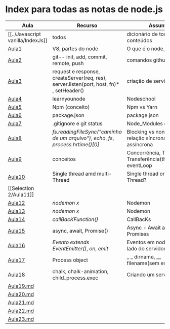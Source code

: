 # Index para todas as notas de node.js

| **Aula**                            | **Recurso**                                                                              | **Assunto**                                                |
| ----------------------------------- | ---------------------------------------------------------------------------------------- | ---------------------------------------------------------- |
| [[../Javascript vanilla/IndexJs]]                         | todos                                                                                    | dicionário de todos os conteúdos                           |
| [Aula1](Selection%201%20e%202/Aula1.md)      | V8, partes do node                                                                       | O que é o node.js                                          |
| [Aula2](Selection%201%20e%202/Aula2.md)      | git-- init, add, commit, remote, push                                                    | comandos github                                            |
| [Aula3](Selection%201%20e%202/Aula3.md)      | request e response, createServer(req, res), server.listen(port, host, fn)* , setHeader() | criação de servidor                                        |
| [Aula4](Selection%201%20e%202/Aula4.md)      | learnyounode                                                                             | Nodeschool                                                 |
| [Aula5](Selection%201%20e%202/Aula5.md)      | Npm (conceito)                                                                           | Npm vs Yarn                                                |
| [Aula6](Selection%201%20e%202/Aula6.md)      | package.json                                                                             | package.json                                               |
| [Aula7](Selection%201%20e%202/Aula7.md)      | .gitignore e git status                                                                  | Node_Modules e git                                         |
| [Aula8](Selection%202/Aula8.md)      | *fs.readingFileSync("caminho de um arquivo")*, *echo*, *fs*, *process.hrtime()[0]*       | Blocking vs non blocking, relação síncrona e assíncrona    |
| [Aula9](Selection%202/Aula9.md)      | conceitos                                                                                | Concorrência, Taxa de Transferência(throughput), eventLoop |
| [Aula10](Selection%202/Aula10.md)    | Single thread amd multi-Thread                                                           | Single thread or multi-Thread?                             |
| [[Selection 2/Aula11]]                                    |                                                                                          |                                                            |
| [Aula12](Selection%203/Aula12.md)    | *nodemon x*                                                                              | Nodemon                                                    |
| [Aula13](Selection%203/Aula13.md)    | *nodemon x*                                                                              | Nodemon                                                    |
| [Aula14](Selection%203/Aula14.md)    | *callBacKFunction()*                                                                     | CallBacKs                                                  |
| [Aula15](Selection%203/Aula15.md)    | async, await, Promise()                                                                  | Async - Await amd Promises                                 |
| [Aula16](Selection%203/Aula16.md)    | *Evento extends EventEmitter()*, *on*, *emit*                                            | Eventos em node.js, no lado do servidor                    |
| [Aula17](Selection%203/Aula17.md)    | Process object                                                                           | _ _ dirname, __ filename(sem espaço)                                                          |
| [Aula18](Selection%204/Aula18.md)    | chalk, chalk-animation, child_process.exec                                               | Criando um servidor web                                    |
| [Aula19.md](Selection%204/Aula19.md) |                                                                                          |                                                            |
| [Aula20.md](Selection%204/Aula20.md) |                                                                                          |                                                            |
| [Aula21.md](Selection%204/Aula21.md) |                                                                                          |                                                            |
| [Aula22.md](Selection%204/Aula22.md) |                                                                                          |                                                            |
| [Aula23.md](Selection%204/Aula23.md) |                                                                                          |                                                            |
